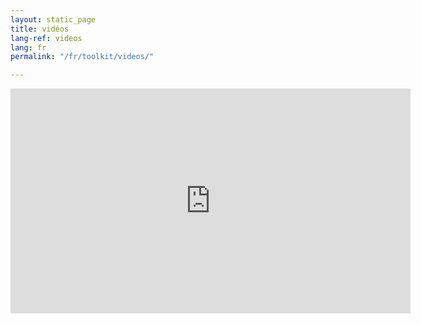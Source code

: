 ```yaml
---
layout: static_page
title: vidéos
lang-ref: videos
lang: fr
permalink: "/fr/toolkit/videos/"

---
```


<div class="iframe-container">
  <iframe class="responsive-iframe" src="https://player.vimeo.com/video/586060305?h=948eab35bf" width="640" height="360" frameborder="0" allow="autoplay; fullscreen; picture-in-picture" allowfullscreen></iframe>
</div>
